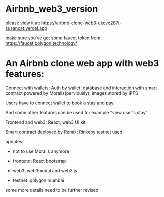 # Airbnb_web3_version

please view it at: https://airbnb-clone-web3-ekcve287t-susancat.vercel.app

make sure you've got some faucet token from: https://faucet.polygon.technology/

# An Airbnb clone web app with web3 features:

Connect with wallets; Auth by wallet; database and interaction with smart contract powered by Moralis(perviously); images stored by IPFS

Users have to connect wallet to book a stay and pay;

And some other features can be used for example "view user's stay"

Frontend and web3: React, web3 UI kit

Smart contract deployed by Remix; Rinkeby testnet used.

updates:
- not to use Moralis anymore

- frontend: React bootstrap

- web3: web3modal and web3.js

- testnet: polygon mumbai

some more details need to be further revised